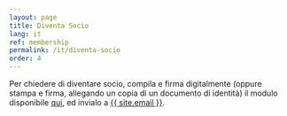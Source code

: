 ```yaml
---
layout: page
title: Diventa Socio
lang: it
ref: membership
permalink: /it/diventa-socio
order: 4
---
```


Per chiedere di diventare socio, compila e firma digitalmente (oppure stampa e firma, allegando un copia di un documento di identità) il modulo disponibile <a href="/assets/docs/eutopian-adesione-socio-ordinario.docx">qui</a>, ed invialo a <a href="mailto:{{ site.email }}">{{ site.email }}</a>.
